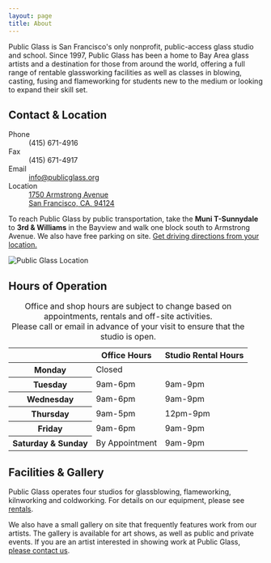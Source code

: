 ```yaml
---
layout: page
title: About
---
```


Public Glass is San Francisco's only nonprofit, public-access glass studio and school. Since 1997, Public Glass has been a home to Bay Area glass artists and a destination for those from around the world, offering a full range of rentable glassworking facilities as well as classes in blowing, casting, fusing and flameworking for students new to the medium or looking to expand their skill set.

## Contact & Location

<div id="contact">
<dl>
  <dt>Phone</dt>
  <dd>(415) 671-4916</dd>
  <dt>Fax</dt>
  <dd>(415) 671-4917</dd>
  <dt>Email</dt>
  <dd><a href="mailto:info@publicglass.org">info@publicglass.org</a></dd>
  <dt>Location</dt>
  <dd><a href="https://maps.google.com/maps?ie=UTF-8&oe=utf-&q=1750+Armstrong+Ave,+San+Francisco,+CA+94124,+USA&oi=geocode_result">1750 Armstrong Avenue<br/>San Francisco, CA, 94124</a></dt>
</dl>

<p>To reach Public Glass by public transportation, take the <strong>Muni T-Sunnydale</strong> to <strong>3rd &amp; Williams</strong> in the Bayview and walk one block south to Armstrong Avenue. We also have free parking on site. <a href="https://maps.google.com/maps?ie=UTF-8&oe=utf-&q=1750+Armstrong+Ave,+San+Francisco,+CA+94124,+USA&oi=geocode_result">Get driving directions from your location.</a></p>
</div>

<img id="map" src="http://api.tiles.mapbox.com/v3/examples.map-4l7djmvo/pin-m-star+ff6633(-122.395395,37.728147)/-122.395395,37.728147,15/600x300.png" alt="Public Glass Location"/>

## Hours of Operation

<table id="hours-of-operation">
  <thead>
    <tr>
      <th></th>
      <th>Office Hours</th>
      <th>Studio Rental Hours</th>
    </tr>
  </thead>
  <tbody>
    <tr>
      <th>Monday</th>
      <td colspan="2">Closed</td>
    </tr>
    <tr>
      <th>Tuesday</th>
      <td>9am-6pm</td>
      <td>9am-9pm</td>
    </tr>
    <tr>
      <th>Wednesday</th>
      <td>9am-6pm</td>
      <td>9am-9pm</td>
    </tr>
    <tr>
      <th>Thursday</th>
      <td>9am-5pm</td>
      <td>12pm-9pm</td>
    </tr>
    <tr>
      <th>Friday</th>
      <td>9am-6pm</td>
      <td>9am-9pm</td>
    </tr>
    <tr>
      <th>Saturday &amp; Sunday</th>
      <td>By Appointment</td>
      <td>9am-9pm</td>
    </tr>
  </tbody>
  <caption>
    Office and shop hours are subject to change based on appointments, rentals and off-site activities.
    <br/>
    Please call or email in advance of your visit to ensure that the studio is open.</caption>
</table>

## Facilities & Gallery

Public Glass operates four studios for glassblowing, flameworking, kilnworking and coldworking. For details on our equipment, please see [rentals](/rentals).

We also have a small gallery on site that frequently features work from our artists. The gallery is available for art shows, as well as public and private events. If you are an artist interested in showing work at Public Glass, [please contact us](mailto:nate@publicglass.org?subject=Gallery).
